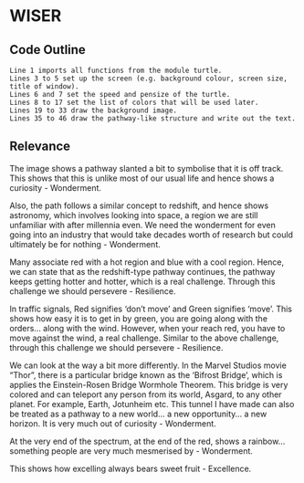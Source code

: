 # WISER

## Code Outline
```
Line 1 imports all functions from the module turtle.
Lines 3 to 5 set up the screen (e.g. background colour, screen size, title of window).
Lines 6 and 7 set the speed and pensize of the turtle.
Lines 8 to 17 set the list of colors that will be used later.
Lines 19 to 33 draw the background image.
Lines 35 to 46 draw the pathway-like structure and write out the text.
```

## Relevance
The image shows a pathway slanted a bit to symbolise that it is off track. This shows that this is unlike most of our usual life and hence shows a curiosity - Wonderment.

Also, the path follows a similar concept to redshift, and hence shows astronomy, which involves looking into space, a region we are still unfamiliar with after millennia even. We need the wonderment for even going into an industry that would take decades worth of research but could ultimately be for nothing - Wonderment.

Many associate red with a hot region and blue with a cool region. Hence, we can state that as the redshift-type pathway continues, the pathway keeps getting hotter and hotter, which is a real challenge. Through this challenge we should persevere - Resilience.

In traffic signals, Red signifies ‘don’t move’ and Green signifies ‘move’. This shows how easy it is to get in by green, you are going along with the orders… along with the wind. However, when your reach red, you have to move against the wind, a real challenge. Similar to the above challenge, through this challenge we should persevere - Resilience.

We can look at the way a bit more differently. In the Marvel Studios movie “Thor”, there is a particular bridge known as the ‘Bifrost Bridge’, which is applies the Einstein-Rosen Bridge Wormhole Theorem. This bridge is very colored and can teleport any person from its world, Asgard, to any other planet. For example, Earth, Jotunheim etc. This tunnel I have made can also be treated as a pathway to a new world… a new opportunity… a new horizon. It is very much out of curiosity - Wonderment.

At the very end of the spectrum, at the end of the red, shows a rainbow… something people are very much mesmerised by - Wonderment.

This shows how excelling always bears sweet fruit - Excellence.

